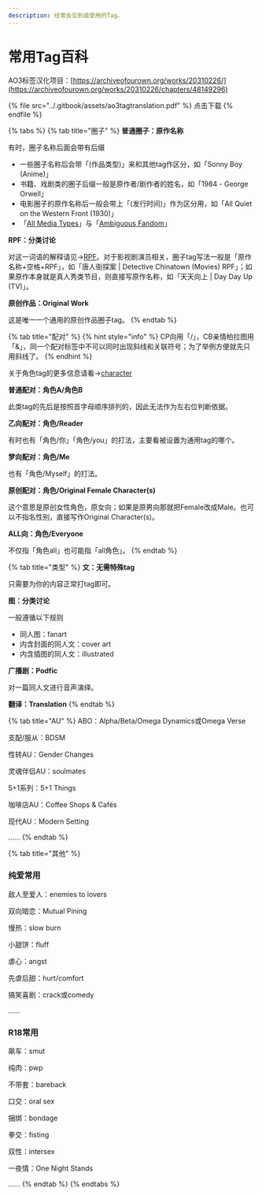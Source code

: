 ```yaml
---
description: 经常会见到或使用的Tag。
---
```


# 常用Tag百科

AO3标签汉化项目：[https://archiveofourown.org/works/20310226/](https://archiveofourown.org/works/20310226/chapters/48149296)

{% file src="../.gitbook/assets/ao3tagtranslation.pdf" %}
点击下载
{% endfile %}

{% tabs %}
{% tab title="圈子" %}
**普通圈子：原作名称**

有时，圈子名称后面会带有后缀

* 一些圈子名称后会带「(作品类型)」来和其他tag作区分，如「Sonny Boy (Anime)」
* 书籍、戏剧类的圈子后缀一般是原作者/剧作者的姓名，如「1984 - George Orwell」
* 电影圈子的原作名称后一般会带上「(发行时间)」作为区分用，如「All Quiet on the Western Front (1930)」
* 「[All Media Types](../ao3-da-zi-dian.md#all-media-types-suo-you-mei-jie-lei-xing)」与「[Ambiguous Fandom](../ao3-da-zi-dian.md#ambiguousfandom)」

**RPF：分类讨论**

对这一词语的解释请见→[RPF](../ao3-da-zi-dian.md#rpf-zhen-ren-tong-ren)。对于影视剧演员相关，圈子tag写法一般是「原作名称+空格+RPF」，如「唐人街探案 | Detective Chinatown (Movies) RPF」；如果原作本身就是真人秀类节目，则直接写原作名称，如「天天向上 | Day Day Up (TV)」。

**原创作品：Original Work**

这是唯一一个通用的原创作品圈子tag。
{% endtab %}

{% tab title="配对" %}
{% hint style="info" %}
CP向用「/」，CB亲情柏拉图用「&」，同一个配对标签中不可以同时出现斜线和关联符号；为了举例方便就先只用斜线了。
{% endhint %}

关于角色tag的更多信息请看→[character](../ao3-da-zi-dian.md#character-jiao-se)

**普通配对：角色A/角色B**

此类tag的先后是按照首字母顺序排列的，因此无法作为左右位判断依据。

**乙向配对：角色/Reader**

有时也有「角色/你」「角色/you」的打法，主要看被设置为通用tag的哪个。

**梦向配对：角色/Me**

也有「角色/Myself」的打法。

**原创配对：角色/Original Female Character(s)**

这个意思是原创女性角色，原女向；如果是原男向那就把Female改成Male。也可以不指名性别，直接写作Original Character(s)。

**ALL向：角色/Everyone**

不仅指「角色all」也可能指「all角色」。
{% endtab %}

{% tab title="类型" %}
**文：无需特殊tag**

只需要为你的内容正常打tag即可。

**图：分类讨论**

一般遵循以下规则

* 同人图：fanart
* 内含封面的同人文：cover art
* 内含插图的同人文：illustrated

**广播剧：Podfic**

对一篇同人文进行音声演绎。

**翻译：Translation**
{% endtab %}

{% tab title="AU" %}
ABO：Alpha/Beta/Omega Dynamics或Omega Verse

支配/服从：BDSM

性转AU：Gender Changes

灵魂伴侣AU：soulmates

5+1系列：5+1 Things

咖啡店AU：Coffee Shops & Cafés

现代AU：Modern Setting

……
{% endtab %}

{% tab title="其他" %}
### 纯爱常用

敌人至爱人：enemies to lovers

双向暗恋：Mutual Pining

慢热：slow burn

小甜饼：fluff

虐心：angst

先虐后甜：hurt/comfort

搞笑喜剧：crack或comedy

……

### **R18常用**

飙车：smut

纯肉：pwp

不带套：bareback

口交：oral sex

捆绑：bondage

拳交：fisting

双性：intersex

一夜情：One Night Stands

……
{% endtab %}
{% endtabs %}
